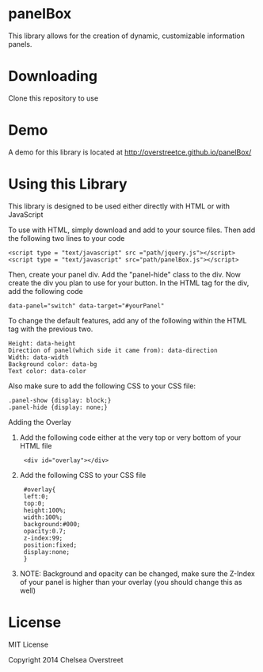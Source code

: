 panelBox
========

This library allows for the creation of dynamic, customizable information panels.

Downloading
============

Clone this repository to use

Demo
=====

A demo for this library is located at http://overstreetce.github.io/panelBox/

Using this Library
===================

This library is designed to be used either directly with HTML or with JavaScript

To use with HTML, simply download and add to your source files. Then add the following two lines to your code

    <script type = "text/javascript" src ="path/jquery.js"></script>
    <script type = "text/javascript" src="path/panelBox.js"></script>

Then, create your panel div. Add the "panel-hide" class to the div. Now create the div you plan to use for your button. In the HTML tag for the div, add the following code

    data-panel="switch" data-target="#yourPanel"
    
To change the default features, add any of the following within the HTML tag with the previous two.

    Height: data-height
    Direction of panel(which side it came from): data-direction
    Width: data-width
    Background color: data-bg
    Text color: data-color

Also make sure to add the following CSS to your CSS file:

    .panel-show {display: block;}
    .panel-hide {display: none;}
    
Adding the Overlay

1) Add the following code either at the very top or very bottom of your HTML file

        <div id="overlay"></div>

2) Add the following CSS to your CSS file 

        #overlay{
        left:0;
        top:0;
        height:100%;
        width:100%;
        background:#000;
        opacity:0.7;
        z-index:99;
        position:fixed;
        display:none;
        }

3) NOTE: Background and opacity can be changed, make sure the Z-Index of your panel is higher than your overlay (you should change this as well)

License
=======

MIT License

Copyright 2014 Chelsea Overstreet
